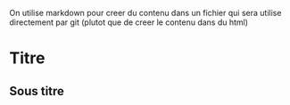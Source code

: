 On utilise markdown pour creer du contenu dans un fichier qui sera utilise directement par git 
(plutot que de creer le contenu dans du html)

# Titre
## Sous titre
